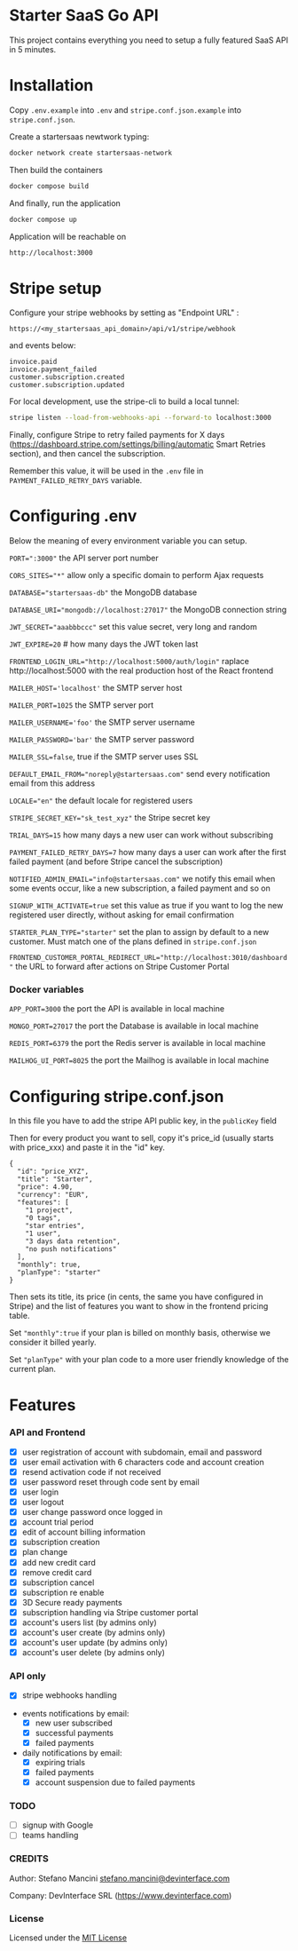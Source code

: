 # Starter SaaS Go API

This project contains everything you need to setup a fully featured SaaS API in 5 minutes.

# Installation

Copy `.env.example` into `.env` and `stripe.conf.json.example` into `stripe.conf.json`.

Create a startersaas newtwork typing:

```bash
docker network create startersaas-network
```

Then build the containers

```bash
docker compose build
```

And finally, run the application

```bash
docker compose up
```

Application will be reachable on

```bash
http://localhost:3000
```

# Stripe setup

Configure your stripe webhooks by setting as "Endpoint URL" :

```
https://<my_startersaas_api_domain>/api/v1/stripe/webhook
```

and events below:

```
invoice.paid
invoice.payment_failed
customer.subscription.created
customer.subscription.updated
```

For local development, use the stripe-cli to build a local tunnel:

```bash
stripe listen --load-from-webhooks-api --forward-to localhost:3000
```

Finally, configure Stripe to retry failed payments for X days (https://dashboard.stripe.com/settings/billing/automatic Smart Retries section), and then cancel the subscription.

Remember this value, it will be used in the `.env` file in `PAYMENT_FAILED_RETRY_DAYS` variable.

# Configuring .env

Below the meaning of every environment variable you can setup.

`PORT=":3000"` the API server port number

`CORS_SITES="*"` allow only a specific domain to perform Ajax requests

`DATABASE="startersaas-db"` the MongoDB database

`DATABASE_URI="mongodb://localhost:27017"` the MongoDB connection string

`JWT_SECRET="aaabbbccc"` set this value secret, very long and random

`JWT_EXPIRE=20` # how many days the JWT token last

`FRONTEND_LOGIN_URL="http://localhost:5000/auth/login"` raplace http://localhost:5000 with the real production host of the React frontend

`MAILER_HOST='localhost'` the SMTP server host

`MAILER_PORT=1025` the SMTP server port

`MAILER_USERNAME='foo'` the SMTP server username

`MAILER_PASSWORD='bar'` the SMTP server password

`MAILER_SSL=false`, true if the SMTP server uses SSL

`DEFAULT_EMAIL_FROM="noreply@startersaas.com"` send every notification email from this address

`LOCALE="en"` the default locale for registered users

`STRIPE_SECRET_KEY="sk_test_xyz"` the Stripe secret key

`TRIAL_DAYS=15` how many days a new user can work without subscribing

`PAYMENT_FAILED_RETRY_DAYS=7` how many days a user can work after the first failed payment (and before Stripe cancel the subscription)

`NOTIFIED_ADMIN_EMAIL="info@startersaas.com"` we notify this email when some events occur, like a new subscription, a failed payment and so on

`SIGNUP_WITH_ACTIVATE=true` set this value as true if you want to log the new registered user directly, without asking for email confirmation

`STARTER_PLAN_TYPE="starter"` set the plan to assign by default to a new customer. Must match one of the plans defined in `stripe.conf.json`

`FRONTEND_CUSTOMER_PORTAL_REDIRECT_URL="http://localhost:3010/dashboard"` the URL to forward after actions on Stripe Customer Portal

### Docker variables

`APP_PORT=3000` the port the API is available in local machine

`MONGO_PORT=27017` the port the Database is available in local machine

`REDIS_PORT=6379` the port the Redis server is available in local machine

`MAILHOG_UI_PORT=8025` the port the Mailhog is available in local machine

# Configuring stripe.conf.json

In this file you have to add the stripe API public key, in the `publicKey` field

Then for every product you want to sell, copy it's price_id (usually starts with price_xxx) and paste it in the "id" key.

```
{
  "id": "price_XYZ",
  "title": "Starter",
  "price": 4.90,
  "currency": "EUR",
  "features": [
    "1 project",
    "0 tags",
    "star entries",
    "1 user",
    "3 days data retention",
    "no push notifications"
  ],
  "monthly": true,
  "planType": "starter"
}
```

Then sets its title, its price (in cents, the same you have configured in Stripe) and the list of features you want to show in the frontend pricing table.

Set `"monthly":true` if your plan is billed on monthly basis, otherwise we consider it billed yearly.

Set `"planType"` with your plan code to a more user friendly knowledge of the current plan.

# Features

### API and Frontend

- [x] user registration of account with subdomain, email and password
- [x] user email activation with 6 characters code and account creation
- [x] resend activation code if not received
- [x] user password reset through code sent by email
- [x] user login
- [x] user logout
- [x] user change password once logged in
- [x] account trial period
- [x] edit of account billing information
- [x] subscription creation
- [x] plan change
- [x] add new credit card
- [x] remove credit card
- [x] subscription cancel
- [x] subscription re enable
- [x] 3D Secure ready payments
- [x] subscription handling via Stripe customer portal
- [x] account's users list (by admins only)
- [x] account's user create (by admins only)
- [x] account's user update (by admins only)
- [x] account's user delete (by admins only)

### API only

- [x] stripe webhooks handling
- events notifications by email:
  - [x] new user subscribed
  - [x] successful payments
  - [x] failed payments
- daily notifications by email:
  - [x] expiring trials
  - [x] failed payments
  - [x] account suspension due to failed payments

### TODO

- [ ] signup with Google
- [ ] teams handling

### CREDITS

Author: Stefano Mancini <stefano.mancini@devinterface.com>

Company: DevInterface SRL (https://www.devinterface.com)

### License

Licensed under the [MIT License](https://github.com/devinterface/startersaas-go-api/blob/master/LICENSE)
